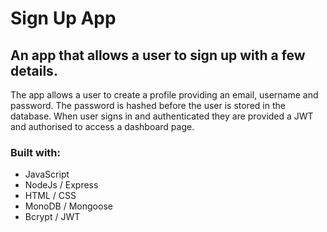 # Sign Up App

## An app that allows a user to sign up with a few details. 

The app allows a user to create a profile providing an email, username and password. The password is hashed before the user is stored in the database. When user signs in and authenticated they are provided a JWT and authorised to access a dashboard page. 

### Built with:
- JavaScript
- NodeJs / Express
- HTML / CSS
- MonoDB / Mongoose
- Bcrypt / JWT


